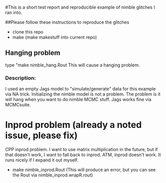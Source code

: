 #This is a short test report and reproducible example of nimble glitches I ran into.

##Please follow these instructions to reproduce the glitches
- clone this repo
- make (make makestuff into current repo)

## Hanging problem

type "make nimble_hang.Rout
This will cause a hanging problem.

### Description:
I used an empty Jags model to "simulate/generate" data for this example via NA trick.
Initializing the nimble model is not a problem. The problem is it will hang when you want to do nimble MCMC stuff. Jags works fine via MCMCsuite.

# Inprod problem (already a noted issue, please fix)
 
CPP inprod problem. I want to use matrix multiplication in the future, but if that doesn't work, I want to fall back to inprod. ATM, inprod doesn't work. It runs nicely if I expand it out myself. 

- make nimble_inprod.Rout (This will produce an error, but you can see the Rout via nimble_inprod.wrapR.rout) 
